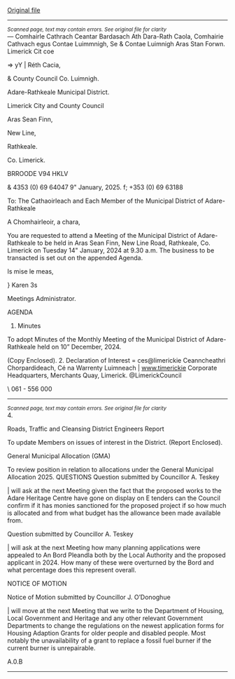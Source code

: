 [Original file](https://www.limerick.ie/sites/default/files/media/documents/2025-01/agenda-meeting-of-the-municipal-district-of-adare-rathkeale-14th-january-2025.pdf)

---
*<small>Scanned page, text may contain errors. See original file for clarity</small>*  
_—_ Comhairle Cathrach Ceantar Bardasach Ath Dara-Rath Caola,
Comhairie Cathvach egus Contae Luimmnigh,
Se & Contae Luimnigh Aras Stan Forwn.
Limerick Cit coe

=> yY | Réth Cacia,

& County Council Co. Luimnigh.

Adare-Rathkeale Municipal District.

Limerick City and County Council

Aras Sean Finn,

New Line,

Rathkeale.

Co. Limerick.

BRROODE V94 HKLV

& 4353 (0) 69 64047
9" January, 2025. f; +353 (0) 69 63188

To: The Cathaoirleach and Each Member of the Municipal District of Adare-Rathkeale

A Chomhairleoir, a chara,

You are requested to attend a Meeting of the Municipal District of Adare-Rathkeale to be held in
Aras Sean Finn, New Line Road, Rathkeale, Co. Limerick on Tuesday 14" January, 2024 at 9.30
a.m. The business to be transacted is set out on the appended Agenda.

Is mise le meas,

}
Karen 3s

Meetings Administrator.

AGENDA

1. Minutes

To adopt Minutes of the Monthly Meeting of the Municipal District of Adare-Rathkeale held
on 10” December, 2024.

(Copy Enclosed).
2. Declaration of Interest
= ces@limerickie
Ceanncheathri Chorpardideach, Cé na Warrenty Luimneach | www.timerickie
Corporate Headquarters, Merchants Quay, Limerick. @LimerickCouncil

\ 061 - 556 000


---
*<small>Scanned page, text may contain errors. See original file for clarity</small>*  
4.

Roads, Traffic and Cleansing
District Engineers Report

To update Members on issues of interest in the District.
(Report Enclosed).

General Municipal Allocation (GMA)

To review position in relation to allocations under the General Municipal Allocation 2025.
QUESTIONS
Question submitted by Councillor A. Teskey

| will ask at the next Meeting given the fact that the proposed works to the Adare
Heritage Centre have gone on display on E tenders can the Council confirm if it has
monies sanctioned for the proposed project if so how much is allocated and from what
budget has the allowance been made available from.

Question submitted by Councillor A. Teskey

| will ask at the next Meeting how many planning applications were appealed to An Bord
Pleandla both by the Local Authority and the proposed applicant in 2024. How many of
these were overturned by the Bord and what percentage does this represent overall.

NOTICE OF MOTION

Notice of Motion submitted by Councillor J. O’Donoghue

| will move at the next Meeting that we write to the Department of Housing, Local
Government and Heritage and any other relevant Government Departments to change the
regulations on the newest application forms for Housing Adaption Grants for older people
and disabled people. Most notably the unavailability of a grant to replace a fossil fuel
burner if the current burner is unrepairable.

A.0.B


---
